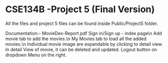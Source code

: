 # CSE134B -Project 5 (Final Version)

All the files and project 5 files can be found inside Public/Project5 folder.

Documentation:- MovieDex-Report.pdf
Sign in/Sign up - index page\n
Add movie tab to add the movies.\n
My Movies tab to load all the added movies.\n
Individual movie image are expandable by clicking to detail view.
In detail View of movie, it can be deleted and updated.
Logout button on dropdown Menu on the right.

